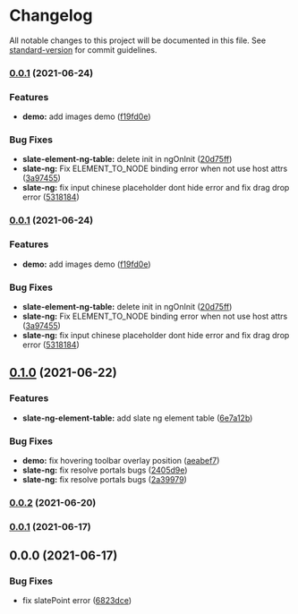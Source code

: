 # Changelog

All notable changes to this project will be documented in this file. See [standard-version](https://github.com/conventional-changelog/standard-version) for commit guidelines.

### [0.0.1](https://github.com/chongqiangchen/slate-ng/compare/v0.1.0...v0.0.1) (2021-06-24)


### Features

* **demo:** add images demo ([f19fd0e](https://github.com/chongqiangchen/slate-ng/commit/f19fd0e9465064b093204848a84596576bea77e6))


### Bug Fixes

* **slate-element-ng-table:** delete init in ngOnInit ([20d75ff](https://github.com/chongqiangchen/slate-ng/commit/20d75ffb4b42b2b4a69dd58278c16d279e6db20a))
* **slate-ng:** Fix ELEMENT_TO_NODE binding error when not use host attrs ([3a97455](https://github.com/chongqiangchen/slate-ng/commit/3a974557ba48112be3dcbd141c9db20614c32b31))
* **slate-ng:** fix input chinese placeholder dont hide error and fix drag drop error ([5318184](https://github.com/chongqiangchen/slate-ng/commit/5318184e46c1cd21203ff55d8c06e952b63b69d1))

### [0.0.1](https://github.com/chongqiangchen/slate-ng/compare/v0.1.0...v0.0.1) (2021-06-24)


### Features

* **demo:** add images demo ([f19fd0e](https://github.com/chongqiangchen/slate-ng/commit/f19fd0e9465064b093204848a84596576bea77e6))


### Bug Fixes

* **slate-element-ng-table:** delete init in ngOnInit ([20d75ff](https://github.com/chongqiangchen/slate-ng/commit/20d75ffb4b42b2b4a69dd58278c16d279e6db20a))
* **slate-ng:** Fix ELEMENT_TO_NODE binding error when not use host attrs ([3a97455](https://github.com/chongqiangchen/slate-ng/commit/3a974557ba48112be3dcbd141c9db20614c32b31))
* **slate-ng:** fix input chinese placeholder dont hide error and fix drag drop error ([5318184](https://github.com/chongqiangchen/slate-ng/commit/5318184e46c1cd21203ff55d8c06e952b63b69d1))

## [0.1.0](https://github.com/chongqiangchen/slate-ng/compare/v0.0.2...v0.1.0) (2021-06-22)


### Features

* **slate-ng-element-table:** add slate ng element table ([6e7a12b](https://github.com/chongqiangchen/slate-ng/commit/6e7a12bf2cf0a46e8b4d7b2fa45aa7c16ff79535))


### Bug Fixes

* **demo:** fix hovering toolbar overlay position ([aeabef7](https://github.com/chongqiangchen/slate-ng/commit/aeabef7a53239f0770cb8c15d507da31e2dee730))
* **slate-ng:** fix resolve portals bugs ([2405d9e](https://github.com/chongqiangchen/slate-ng/commit/2405d9ed6b75c8312f88ca02348fbb5820ac6522))
* **slate-ng:** fix resolve portals bugs ([2a39979](https://github.com/chongqiangchen/slate-ng/commit/2a39979a3533e644a324cae0f5f4bbdbf9102e65))

### [0.0.2](https://github.com/chongqiangchen/slate-ng/compare/v0.0.1...v0.0.2) (2021-06-20)

### [0.0.1](https://github.com/chongqiangchen/slate-ng/compare/v0.0.0...v0.0.1) (2021-06-17)

## 0.0.0 (2021-06-17)


### Bug Fixes

* fix slatePoint error ([6823dce](https://github.com/chongqiangchen/slate-ng/commit/6823dcee742377c6091e404a549b48316f560bff))
